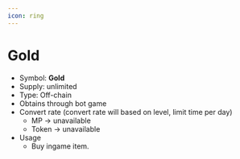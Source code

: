 ```yaml
---
icon: ring
---
```


# Gold

* Symbol: **Gold**
* Supply: unlimited
* Type: Off-chain
* Obtains through bot game
* Convert rate (convert rate will based on level, limit time per day)
  * MP → unavailable
  * Token → unavailable
* Usage
  * Buy ingame item.
